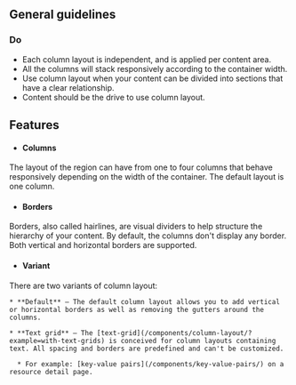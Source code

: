 ## General guidelines

### Do

  * Each column layout is independent, and is applied per content area. 
  * All the columns will stack responsively according to the container width. 
  * Use column layout when your content can be divided into sections that have a clear relationship. 
  * Content should be the drive to use column layout.



## Features

  * #### Columns

The layout of the region can have from one to four columns that behave responsively depending on the width of the container. The default layout is one column.

  * #### Borders

Borders, also called hairlines, are visual dividers to help structure the hierarchy of your content. By default, the columns don't display any border. Both vertical and horizontal borders are supported.

  * #### Variant

There are two variants of column layout:

    * **Default** – The default column layout allows you to add vertical or horizontal borders as well as removing the gutters around the columns.

    * **Text grid** – The [text-grid](/components/column-layout/?example=with-text-grids) is conceived for column layouts containing text. All spacing and borders are predefined and can't be customized. 

      * For example: [key-value pairs](/components/key-value-pairs/) on a resource detail page.



